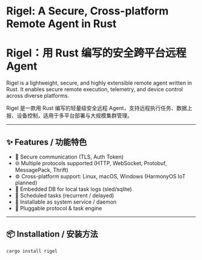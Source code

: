 # Rigel: A Secure, Cross-platform Remote Agent in Rust
# Rigel：用 Rust 编写的安全跨平台远程 Agent

Rigel is a lightweight, secure, and highly extensible remote agent written in Rust. It enables secure remote execution, telemetry, and device control across diverse platforms.

Rigel 是一款用 Rust 编写的轻量级安全远程 Agent，支持远程执行任务、数据上报、设备控制，适用于多平台部署与大规模集群管理。

---

## ✨ Features / 功能特色

- 🔐 Secure communication (TLS, Auth Token)
- 🌐 Multiple protocols supported (HTTP, WebSocket, Protobuf, MessagePack, Thrift)
- ⚙️ Cross-platform support: Linux, macOS, Windows (HarmonyOS IoT planned)
- 💾 Embedded DB for local task logs (sled/sqlite)
- 📆 Scheduled tasks (recurrent / delayed)
- 🧠 Installable as system service / daemon
- 🧩 Pluggable protocol & task engine

---

## 📦 Installation / 安装方法

```bash
cargo install rigel